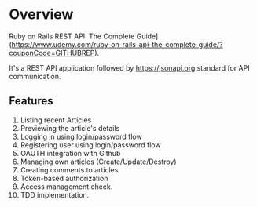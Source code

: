 # Overview

Ruby on Rails REST API: The Complete Guide](https://www.udemy.com/ruby-on-rails-api-the-complete-guide/?couponCode=GITHUBREP).

It's a REST API application followed by https://jsonapi.org standard for API communication.

## Features

1. Listing recent Articles
2. Previewing the article's details
3. Logging in using login/password flow
4. Registering user using login/password flow
5. OAUTH integration with Github
4. Managing own articles (Create/Update/Destroy)
5. Creating comments to articles
6. Token-based authorization 
7. Access management check.
8. TDD implementation.
